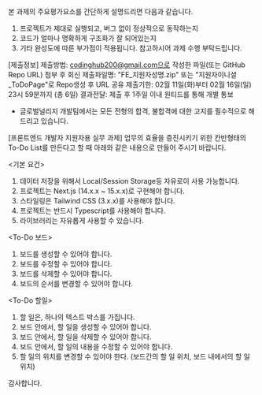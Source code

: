 본 과제의 주요평가요소를 간단하게 설명드리면 다음과 같습니다.
1. 프로젝트가 제대로 실행되고, 버그 없이 정상적으로 동작하는지
2. 코드가 얼마나 명확하게 구조화가 잘 되어있는지
3. 기타 완성도에 따른 부가점이 적용됩니다.
참고하시어 과제 수행 부탁드립니다.

[제출정보]
제출방법: codinghub200@gmail.com으로 작성한 파일(또는 GitHub Repo URL) 첨부 후 회신
제출파일명: "FE_지원자성명.zip" 또는 "지원자이니셜_ToDoPage"로 Repo생성 후 URL 공유
제출기한: 02월 11일(화)부터 02월 16일(일) 23시 59분까지 (총 6일)
결과전달: 제출 후 1주일 이내 원티드를 통해 개별 통보
* 글로벌널리지 개발팀에서는 모든 전형의 합격, 불합격에 대한 고지를 필수적으로 해드리고 있습니다.

[프론트엔드 개발자 지원자용 실무 과제]
업무의 효율을 증진시키기 위한 칸반형태의 To-Do List를 만든다고 할 때 아래와 같은 내용으로 만들어 주시기 바랍니다.

<기본 요건>
1. 데이터 저장을 위해서 Local/Session Storage등 자유로이 사용 가능합니다.
2. 프로젝트는 Next.js (14.x.x ~ 15.x.x)로 구현해야 합니다.
3. 스타일링은 Tailwind CSS (3.x.x)를 사용해야 합니다.
4. 프로젝트는 반드시 Typescript를 사용해야 합니다.
5. 라이브러리는 자유롭게 사용할 수 있습니다.

<To-Do 보드>
1. 보드를 생성할 수 있어야 합니다.
2. 보드를 수정할 수 있어야 합니다.
3. 보드를 삭제할 수 있어야 합니다.
4. 보드의 순서를 변경할 수 있어야 합니다.

<To-Do 할일>
1. 할 일은, 하나의 텍스트 박스를 가집니다.
2. 보드 안에서, 할 일을 생성할 수 있어야 합니다.
3. 보드 안에서, 할 일을 삭제할 수 있어야 합니다.
4. 보드 안에서, 할 일의 내용을 수정할 수 있어야 합니다.
5. 할 일의 위치를 변경할 수 있어야 한다. (보드간의 할 일 위치, 보드 내에서의 할 일 위치)

감사합니다.